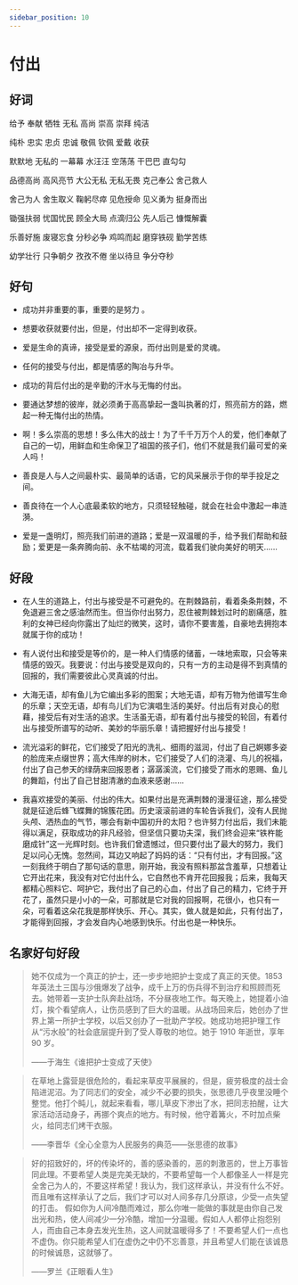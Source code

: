 ```yaml
---
sidebar_position: 10
---
```


# 付出

## 好词

给予 奉献 牺牲 无私 高尚 崇高 崇拜 纯洁

纯朴 忠实 忠贞 忠诚 敬佩 钦佩 爱戴 收获

默默地 无私的 一幕幕 水汪汪 空荡荡 干巴巴 直勾勾

品德高尚 高风亮节 大公无私 无私无畏 克己奉公 舍己救人

舍己为人 舍生取义 鞠躬尽瘁 见危授命 见义勇为 挺身而出

锄强扶弱 忧国忧民 顾全大局 点滴归公 先人后己 慷慨解囊

乐善好施 废寝忘食 分秒必争 鸡鸣而起 磨穿铁砚 勤学苦练

幼学壮行 只争朝夕 孜孜不倦 坐以待旦 争分夺秒

## 好句

- 成功并非重要的事，重要的是努力
  。
- 想要收获就要付出，但是，付出却不一定得到收获。

- 爱是生命的真谛，接受是爱的源泉，而付出则是爱的灵魂。

- 任何的接受与付出，都是情感的陶冶与升华。

- 成功的背后付出的是辛勤的汗水与无悔的付出。

- 要通达梦想的彼岸，就必须勇于高高挚起一盏叫执著的灯，照亮前方的路，燃起一种无悔付出的热情。

- 啊！多么崇高的思想！多么伟大的战士！为了千千万万个人的爱，他们奉献了自己的一切，用鲜血和生命保卫了祖国的孩子们，他们不就是我们最可爱的亲人吗！

- 善良是人与人之间最朴实、最简单的话语，它的风采展示于你的举手投足之间。

- 善良待在一个人心底最柔软的地方，只须轻轻触碰，就会在社会中激起一串涟漪。

- 爱是一盏明灯，照亮我们前进的道路；爱是一双温暖的手，给予我们帮助和鼓励；爱更是一条奔腾向前、永不枯竭的河流，载着我们驶向美好的明天……

## 好段

- 在人生的道路上，付出与接受是不可避免的。在荆棘路前，看着条条荆棘，不免退避三舍之感油然而生。但当你付出努力，忍住被荆棘划过时的剧痛感，胜利的女神已经向你露出了灿烂的微笑，这时，请你不要害羞，自豪地去拥抱本就属于你的成功！

- 有人说付出和接受是等价的，是一种人们情感的储蓄，一味地索取，只会等来情感的毁灭。我要说：付出与接受是双向的，只有一方的主动是得不到真情的回报的，我们需要彼此心灵真诚的付出。

- 大海无语，却有鱼儿为它编出多彩的图案；大地无语，却有万物为他谱写生命的乐章；天空无语，却有鸟儿们为它演唱生活的美好。付出后有对良心的慰藉，接受后有对生活的追求。生活虽无语，却有着付出与接受的轮回，有着付出与接受所谱写的动听、美妙的华丽乐章！请把握好付出与接受！

- 流光溢彩的鲜花，它们接受了阳光的洗礼、细雨的滋润，付出了自己婀娜多姿的脸庞来点缀世界；高大伟岸的树木，它们接受了人们的浇灌、鸟儿的祝福，付出了自己参天的绿荫来回报恩者；潺潺溪流，它们接受了雨水的恩赐、鱼儿的舞蹈，付出了自己甘甜清澈的血液来感谢……

- 我喜欢接受的美丽、付出的伟大。如果付出是充满荆棘的漫漫征途，那么接受就是征途后蜂飞蝶舞的锦簇花团。历史滚滚前进的车轮告诉我们，没有人民抛头颅、洒热血的气节，哪会有新中国初升的太阳？也许努力付出后，我们未能得以满足，获取成功的非凡经验，但坚信只要功夫深，我们终会迎来“铁杵能磨成针”这一光辉时刻。也许我们曾遗憾过，但只要付出了最大的努力，我们足以问心无愧。忽然间，耳边又响起了妈妈的话：“只有付出，才有回报。”这一刻我终于明白了那句话的意思，刚开始，我没有照料那盆含羞草，只想着让它开出花来，我没有对它付出什么，它自然也不肯开花回报我；后来，我每天都精心照料它、呵护它，我付出了自己的心血，付出了自己的精力，它终于开花了，虽然只是小小的一朵，可那就是它对我的回报啊，花很小，也只有一朵，可看着这朵花我是那样快乐、开心。其实，做人就是如此，只有付出了，才能得到回报，才会发自内心地感到快乐。付出也是一种快乐。

## 名家好句好段

> 她不仅成为一个真正的护士，还一步步地把护士变成了真正的天使。1853 年英法土三国与沙俄爆发了战争，成千上万的伤兵得不到治疗和照顾而死去。她带着一支护士队奔赴战场，不分昼夜地工作。每天晚上，她提着小油灯，挨个看望病人，让伤员感到了巨大的温暖。从战场回来后，她创办了世界上第一所护士学校，以后又创办了一批助产学校。她成功地把护理工作从“污水般”的社会底层提升到了受人尊敬的地位。她于 1910 年逝世，享年 90 岁。
>
> ——于海生《谁把护士变成了天使》

> 在草地上露营是很危险的，看起来草皮平展展的，但是，疲劳极度的战士会陷进泥沼。为了同志们的安全，减少不必要的损失，张思德几乎夜里没睡个整觉。他打个盹儿，就起来看看，哪儿草皮下渗出了水，把同志拍醒，让大家活动活动身子，再挪个爽点的地方。有时候，他守着篝火，不时加点柴火，给同志们烤干衣服。
>
> ——李晋华《全心全意为人民服务的典范——张思德的故事》

> 好的招致好的，坏的传染坏的，善的感染善的，恶的刺激恶的，世上万事皆同此理。不要希望人类是完美无缺的，不要希望每一个人都像圣人一样是完全舍己为人的，不要这样希望！我认为，我们这样承认，并没有什么不好。而且唯有这样承认了之后，我们才可以对人间多存几分原谅，少受一点失望的打击。
> 假如你为人间冷酷而难过，那么你唯一能做的事就是由你自己发出光和热，使人间减少一分冷酷，增加一分温暖。假如人人都停止抱怨别人，而由自己本身去发光生热，这人间就温暖得多了！不要希望人们一点也不虚伪。你只能希望人们在虚伪之中仍不忘善意，并且希望人们能在该诚恳的时候诚恳，这就够了。
>
> ——罗兰《正眼看人生》
